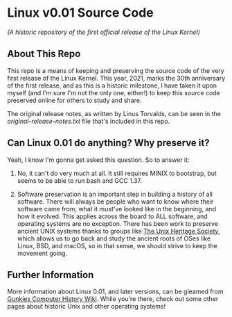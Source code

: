 
# Linux v0.01 Source Code

*(A historic repository of the first official release of the Linux Kernel)*

## About This Repo

This repo is a means of keeping and preserving the source code of the very first release of the Linux Kernel. This year, 2021, marks the 30th anniversary of the first release, and as this is a historic milestone, I have taken it upon myself (and I'm sure I'm not the only one, either!) to keep this source code preserved online for others to study and share.

The original release notes, as written by Linus Torvalds, can be seen in the *original-release-notes.txt* file that's included in this repo.

## Can Linux 0.01 do anything? Why preserve it?

Yeah, I know I'm gonna get asked this question. So to answer it:

1. No, it can't do very much at all. It still requires MINIX to bootstrap, but seems to be able to run bash and GCC 1.37.

2. Software preservation is an important step in building a history of all software. There will always be people who want to know where their software came from, what it must've looked like in the beginning, and how it evolved. This applies across the board to ALL software, and operating systems are no exception. There has been work to preserve ancient UNIX systems thanks to groups like [The Unix Heritage Society](https://www.tuhs.org/), which allows us to go back and study the ancient roots of OSes like Linux, BSD, and macOS, so in that sense, we should strive to keep the movement going.

## Further Information

More information about Linux 0.01, and later versions, can be gleamed from [Gunkies Computer History Wiki](https://gunkies.org/wiki/Linux_0.01). While you're there, check out some other pages about historic Unix and other operating systems!